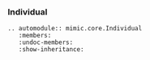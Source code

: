 ### Individual
```{eval-rst}  
.. automodule:: mimic.core.Individual
   :members:
   :undoc-members:
   :show-inheritance:
```